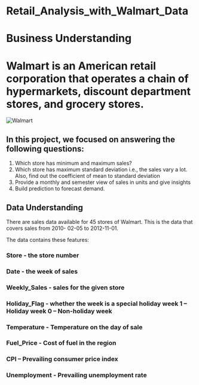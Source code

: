 # Retail_Analysis_with_Walmart_Data

# Business Understanding

# Walmart is an American retail corporation that operates a chain of hypermarkets, discount department stores, and grocery stores.
![Walmart](https://github.com/user-attachments/assets/6e2c567b-c8e5-47fd-af65-f2da87b9a52a)

## In this project, we focused on answering the following questions:
1. Which store has minimum and maximum sales?
2. Which store has maximum standard deviation i.e., the sales vary a lot. Also, find out the coefficient of mean
to standard deviation
3. Provide a monthly and semester view of sales in units and give insights
4. Build prediction to forecast demand.

## Data Understanding
There are sales data available for 45 stores of Walmart. This is the data that covers sales from 2010-
02-05 to 2012-11-01.

The data contains these features:

### Store - the store number

### Date - the week of sales

### Weekly_Sales - sales for the given store

### Holiday_Flag - whether the week is a special holiday week 1 – Holiday week 0 – Non-holiday week

### Temperature - Temperature on the day of sale

### Fuel_Price - Cost of fuel in the region

### CPI – Prevailing consumer price index

### Unemployment - Prevailing unemployment rate
